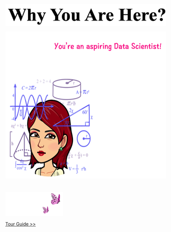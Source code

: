 <p align="center">
<img src="https://github.com/lady-h-world/My_Garden/blob/main/images/cover/why_here.png" width="532" height="69" />
</p>

<p align="center">
<img src="https://github.com/lady-h-world/My_Garden/blob/main/images/cover/why_yr_here_v4.gif" width="679" height="460" />
</p>


#

<p align="left">
<img src="https://github.com/lady-h-world/My_Garden/blob/main/images/follow_us.png" width="180" height="75" />
</p>


[Tour Guide >>][1]


[1]:https://github.com/lady-h-world/My_Garden/blob/main/reading_pages/tour_guide.md
